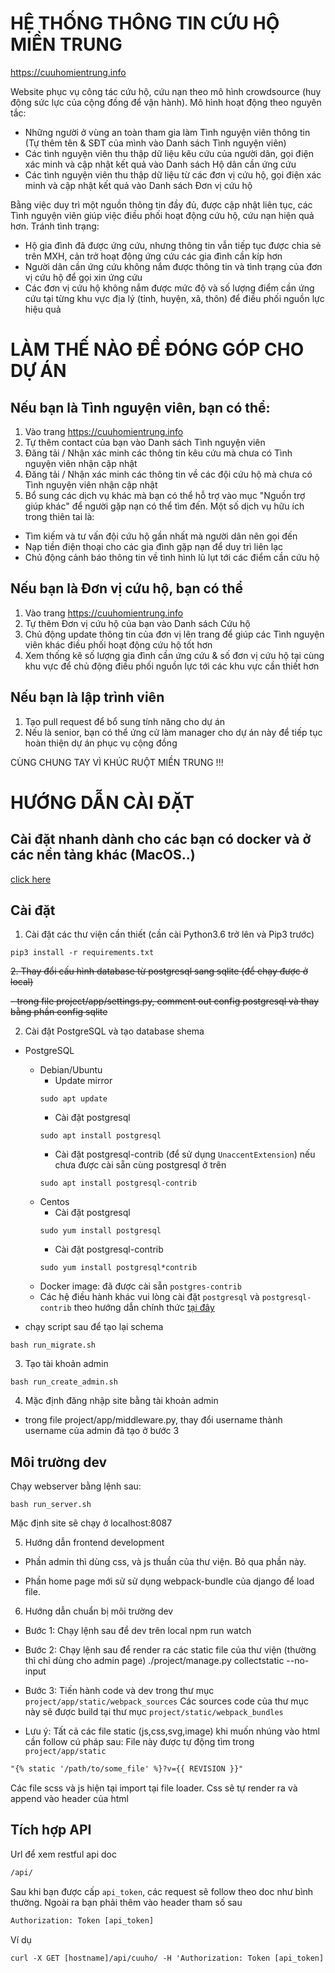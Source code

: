 # HỆ THỐNG THÔNG TIN CỨU HỘ MIỀN TRUNG

https://cuuhomientrung.info  

Website phục vụ công tác cứu hộ, cứu nạn theo mô hình crowdsource (huy động sức lực của cộng đồng để vận hành). Mô hình hoạt động theo nguyên tắc:  
- Những người ở vùng an toàn tham gia làm Tình nguyện viên thông tin (Tự thêm tên & SĐT của mình vào Danh sách Tình nguyện viên)
- Các tình nguyện viên thu thập dữ liệu kêu cứu của người dân, gọi điện xác minh và cập nhật kết quả vào Danh sách Hộ dân cần ứng cứu
- Các tình nguyện viên thu thập dữ liệu từ các đơn vị cứu hộ, gọi điện xác minh và cập nhật kết quả vào Danh sách Đơn vị cứu hộ

Bằng việc duy trì một nguồn thông tin đầy đủ, được cập nhật liên tục, các Tình nguyện viên giúp việc điều phối hoạt động cứu hộ, cứu nạn hiện quả hơn. Tránh tình trạng:  
- Hộ gia đình đã được ứng cứu, nhưng thông tin vẫn tiếp tục được chia sẻ trên MXH, cản trở hoạt động ứng cứu các gia đình cần kíp hơn
- Người dân cần ứng cứu không nắm được thông tin và tình trạng của đơn vị cứu hộ để gọi xin ứng cứu
- Các đơn vị cứu hộ không nắm được mức độ và số lượng điểm cần ứng cứu tại từng khu vực địa lý (tỉnh, huyện, xã, thôn) để điều phối nguồn lực hiệu quả

# LÀM THẾ NÀO ĐỂ ĐÓNG GÓP CHO DỰ ÁN   
## Nếu bạn là Tình nguyện viên, bạn có thể:
1. Vào trang https://cuuhomientrung.info  
2. Tự thêm contact của bạn vào Danh sách Tình nguyện viên
3. Đăng tải / Nhận xác minh các thông tin kêu cứu mà chưa có Tình nguyện viên nhận cập nhật
4. Đăng tải / Nhận xác minh các thông tin về các đội cứu hộ mà chưa có Tình nguyện viên nhận cập nhật
5. Bổ sung các dịch vụ khác mà bạn có thể hỗ trợ vào mục "Nguồn trợ giúp khác" để người gặp nạn có thể tìm đến. Một số dịch vụ hữu ích trong thiên tai là:
- Tìm kiếm và tư vấn đội cứu hộ gần nhất mà người dân nên gọi đến
- Nạp tiền điện thoại cho các gia đình gặp nạn để duy trì liên lạc
- Chủ động cảnh báo thông tin về tình hình lũ lụt tới các điểm cần cứu hộ

## Nếu bạn là Đơn vị cứu hộ, bạn có thể
1. Vào trang https://cuuhomientrung.info  
2. Tự thêm Đơn vị cứu hộ của bạn vào Danh sách Cứu hộ
3. Chủ động update thông tin của đơn vị lên trang để giúp các Tình nguyện viên khác điều phối hoạt động cứu hộ tốt hơn
4. Xem thống kê số lượng gia đình cần ứng cứu & số đơn vị cứu hộ tại cùng khu vực để chủ động điều phối nguồn lực tới các khu vực cần thiết hơn

## Nếu bạn là lập trình viên
1. Tạo pull request để bổ sung tính năng cho dự án
2. Nếu là senior, bạn có thể ứng cử làm manager cho dự án này để tiếp tục hoàn thiện dự án phục vụ cộng đồng

CÙNG CHUNG TAY VÌ KHÚC RUỘT MIỀN TRUNG !!!

# HƯỚNG DẪN CÀI ĐẶT

## Cài đặt nhanh dành cho các bạn có docker và ở các nền tảng khác (MacOS..)
[click here](SETUP-DOCKER.md)

## Cài đặt
1. Cài đặt các thư viện cần thiết (cần cài Python3.6 trở lên và Pip3 trước)
~~~
pip3 install -r requirements.txt
~~~

~~2. Thay đổi cấu hình database từ postgresql sang sqlite (để chạy được ở local)~~

~~- trong file project/app/settings.py, comment out config postgresql và thay bằng phần config sqlite~~

2. Cài đặt PostgreSQL và tạo database shema
- PostgreSQL
    - Debian/Ubuntu
        - Update mirror
        ```
        sudo apt update
        ```
        - Cài đặt postgresql
        ```
        sudo apt install postgresql
        ```
        - Cài đặt postgresql-contrib (để sử dụng `UnaccentExtension`) nếu chưa được cài sẵn cùng postgresql ở trên
        ```
        sudo apt install postgresql-contrib
        ```
    - Centos
        - Cài đặt postgresql
        ```
        sudo yum install postgresql
        ```
        - Cài đặt postgresql-contrib 
        ```
        sudo yum install postgresql*contrib
        ```
    - Docker image: đã được cài sẵn `postgres-contrib`
    - Các hệ điều hành khác vui lòng cài đặt `postgresql` và `postgresql-contrib` theo hướng dẫn chính thức [tại đây](https://www.postgresql.org/download/)
    
- chạy script sau để tạo lại schema
~~~
bash run_migrate.sh
~~~

3. Tạo tài khoản admin
~~~
bash run_create_admin.sh
~~~

4. Mặc định đăng nhập site bằng tài khoản admin
- trong file project/app/middleware.py, thay đổi username thành username của admin đã tạo ở bước 3

## Môi trường dev
Chạy webserver bằng lệnh sau:
~~~
bash run_server.sh
~~~

Mặc định site sẽ chạy ở localhost:8087

5. Hướng dẫn frontend development
- Phần admin thì dùng css, và js thuần của thư viện. Bỏ qua phần này.

- Phần home page mới sử sử dụng webpack-bundle của django để load file.

6. Hướng dẫn chuẩn bị môi trường dev
- Bước 1:
Chạy lệnh sau để dev trên local
npm run watch

- Bước 2:
Chạy lệnh sau để render ra các static file của thư viện (thường thì chỉ dùng cho admin page)
./project/manage.py collectstatic --no-input

- Bước 3:
Tiến hành code và dev trong thư mục `project/app/static/webpack_sources`
Các sources code của thư mục này sẽ được build tại thư mục `project/static/webpack_bundles`

- Lưu ý:
Tất cả các file static (js,css,svg,image) khi muốn nhúng vào html cần follow cú pháp sau:
File này được tự động tìm trong `project/app/static`

```html
"{% static '/path/to/some_file' %}?v={{ REVISION }}"
```
Các file scss và js hiện tại import tại file loader. Css sẽ tự render ra và append vào header của html


## Tích hợp API
Url để xem restful api doc
```html
/api/
```

Sau khi bạn được cấp `api_token`, các request sẽ follow theo doc như bình thường. Ngoài ra bạn phải thêm vào header tham số sau

```html
Authorization: Token [api_token]
```

Ví dụ
```html
curl -X GET [hostname]/api/cuuho/ -H 'Authorization: Token [api_token]'
```
